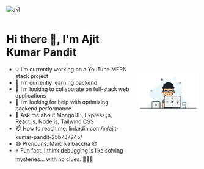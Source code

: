 ![akl](https://github.com/user-attachments/assets/1f7fb17a-8b46-4296-b5a4-bc33159c635c)



<div style="display: flex; align-items: center; justify-content: space-between;">
  <div>
    <h1>Hi there 👋, I'm Ajit Kumar Pandit</h1>
    <ul>
      <li>💡 I’m currently working on a YouTube MERN stack project</li>
      <li>🌱 I’m currently learning backend</li>
      <li>🤝 I’m looking to collaborate on full-stack web applications</li>
      <li>🤔 I’m looking for help with optimizing backend performance</li>
      <li>💬 Ask me about MongoDB, Express.js, React.js, Node.js, Tailwind CSS</li>
      <li>📫 How to reach me: linkedin.com/in/ajit-kumar-pandit-25b737245/</li>
      <li>😄 Pronouns: Mard ka baccha 😎</li>
      <li>⚡ Fun fact: I think debugging is like solving mysteries... with no clues. 🕵️‍♂️😂</li>
    </ul>
  </div>
  <div style="margin-left: 20px;">
    <img src="giphy.gif" alt="Coding GIF" width="250" />
  </div>
</div>

